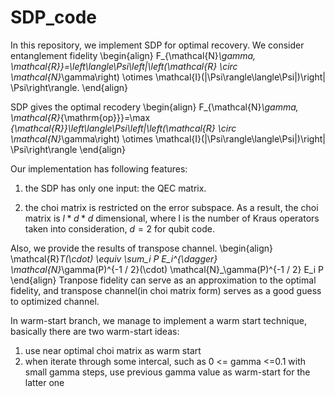 # SDP_code

In this repository, we implement SDP for optimal recovery. We consider entanglement fidelity
\begin{align}
F_{\mathcal{N}_\gamma, \mathcal{R}}=\left\langle\Psi\left|\left(\mathcal{R} \circ \mathcal{N}_\gamma\right) \otimes \mathcal{I}(|\Psi\rangle\langle\Psi|)\right| \Psi\right\rangle.
\end{align}

SDP gives the optimal recodery
\begin{align}
F_{\mathcal{N}_\gamma, \mathcal{R}_{\mathrm{op}}}=\max _{\mathcal{R}}\left\langle\Psi\left|\left(\mathcal{R} \circ \mathcal{N}_\gamma\right) \otimes \mathcal{I}(|\Psi\rangle\langle\Psi|)\right| \Psi\right\rangle
\end{align}

Our implementation has following features:

1. the SDP has only one input: the QEC matrix.

2. the choi matrix is restricted on the error subspace. As a result, the choi matrix is $l*d*d$ dimensional, where l is the number of Kraus operators taken into consideration, $d=2$ for qubit code.

Also, we provide the results of transpose channel. 
\begin{align}
\mathcal{R}_T(\cdot) \equiv \sum_i P E_i^{\dagger} \mathcal{N}_\gamma(P)^{-1 / 2}(\cdot) \mathcal{N}_\gamma(P)^{-1 / 2} E_i P
\end{align}
Tranpose fidelity can serve as an approximation to the optimal fidelity, and transpose channel(in choi matrix form) serves as a good guess to optimized channel.

In warm-start branch, we manage to implement a warm start technique, basically there are two warm-start ideas:
1. use near optimal choi matrix as warm start
2. when iterate through some intercal, such as 0 <= gamma <=0.1 with small gamma steps, use previous gamma value as warm-start for the latter one

